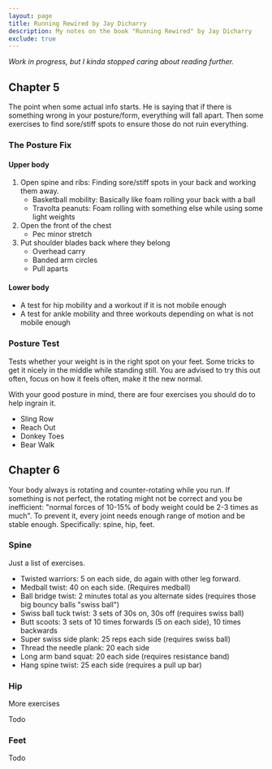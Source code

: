 ```yaml
---
layout: page
title: Running Rewired by Jay Dicharry
description: My notes on the book "Running Rewired" by Jay Dicharry
exclude: true
---
```


_Work in progress, but I kinda stopped caring about reading further._

## Chapter 5

The point when some actual info starts. He is saying that if there is something
wrong in your posture/form, everything will fall apart.  Then some exercises to
find sore/stiff spots to ensure those do not ruin everything.

### The Posture Fix

#### Upper body

1. Open spine and ribs: Finding sore/stiff spots in your back and working them
away.
    * Basketball mobility: Basically like foam rolling your back with a ball
    * Travolta peanuts: Foam rolling with something else while using some light
      weights
2. Open the front of the chest
    * Pec minor stretch
3. Put shoulder blades back where they belong
    * Overhead carry
    * Banded arm circles
    * Pull aparts

#### Lower body

* A test for hip mobility and a workout if it is not mobile enough
* A test for ankle mobility and three workouts depending on what is not mobile
  enough

### Posture Test

Tests whether your weight is in the right spot on your feet. Some tricks to get
it nicely in the middle while standing still. You are advised to try this out
often, focus on how it feels often, make it the new normal.

With your good posture in mind, there are four exercises you should do to help
ingrain it.

- Sling Row
- Reach Out
- Donkey Toes
- Bear Walk

## Chapter 6

Your body always is rotating and counter-rotating while you run. If something
is not perfect, the rotating might not be correct and you be inefficient:
"normal forces of 10-15% of body weight could be 2-3 times as much". To prevent
it, every joint needs enough range of motion and be stable enough.
Specifically: spine, hip, feet.

### Spine

Just a list of exercises.

* Twisted warriors: 5 on each side, do again with other leg forward.
* Medball twist: 40 on each side. (Requires medball)
* Ball bridge twist: 2 minutes total as you alternate sides (requires those big
  bouncy balls "swiss ball")
* Swiss ball tuck twist: 3 sets of 30s on, 30s off (requires swiss ball)
* Butt scoots: 3 sets of 10 times forwards (5 on each side), 10 times backwards
* Super swiss side plank: 25 reps each side (requires swiss ball)
* Thread the needle plank: 20 each side
* Long arm band squat: 20 each side (requires resistance band)
* Hang spine twist: 25 each side (requires a pull up bar)

### Hip

More exercises

Todo

### Feet

Todo
